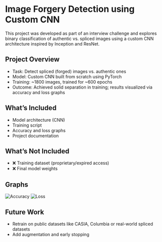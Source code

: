 # Image Forgery Detection using Custom CNN

This project was developed as part of an interview challenge and explores binary classification of authentic vs. spliced images using a custom CNN architecture inspired by Inception and ResNet.

## Project Overview
- Task: Detect spliced (forged) images vs. authentic ones
- Model: Custom CNN built from scratch using PyTorch
- Training: ~1800 images, trained for ~600 epochs
- Outcome: Achieved solid separation in training; results visualized via accuracy and loss graphs

## What’s Included
- Model architecture (CNN)
- Training script
- Accuracy and loss graphs
- Project documentation

## What’s Not Included
- ❌ Training dataset (proprietary/expired access)
- ❌ Final model weights

## Graphs
![Accuracy](graphs/accuracy.png)
![Loss](graphs/loss.png)

## Future Work
- Retrain on public datasets like CASIA, Columbia or real-world spliced datasets
- Add augmentation and early stopping
